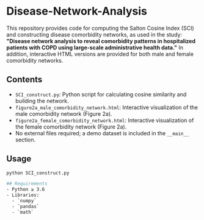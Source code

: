 # Disease-Network-Analysis
This repository provides code for computing the Salton Cosine Index (SCI) and constructing disease comorbidity networks, as used in the study:
**"Disease network analysis to reveal comorbidity patterns in hospitalized patients with COPD using large-scale administrative health data."**
In addition, interactive HTML versions are provided for both male and female comorbidity networks. 


## Contents
- `SCI_construct.py`: Python script for calculating cosine similarity and building the network.
- `figure2a_male_comorbidity_network.html`: Interactive visualization of the male comorbidity network (Figure 2a).
- `figure2a_female_comorbidity_network.html`: Interactive visualization of the female comorbidity network (Figure 2a).
- No external files required; a demo dataset is included in the `__main__` section.

## Usage
```bash
python SCI_construct.py

## Requirements
- Python ≥ 3.6  
- Libraries:
  - `numpy`
  - `pandas`
  - `math`
